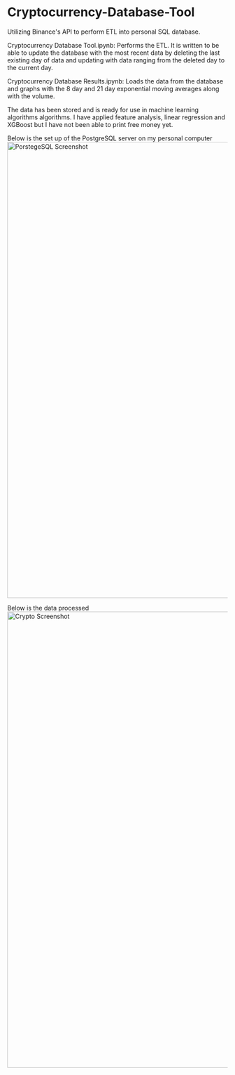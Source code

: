 # Cryptocurrency-Database-Tool
Utilizing Binance's API to perform ETL into personal SQL database. 

Cryptocurrency Database Tool.ipynb:
Performs the ETL. It is written to be able to update the database with the most recent data by deleting the last existing day of data and updating with data ranging from the deleted day to the current day. 

Cryptocurrency Database Results.ipynb:
Loads the data from the database and graphs with the 8 day and 21 day exponential moving averages along with the volume. 

The data has been stored and is ready for use in machine learning algorithms algorithms. I have applied feature analysis, linear regression and XGBoost but I have not been able to print free money yet. 

Below is the set up of the PostgreSQL server on my personal computer
<img width="1040" alt="PorstegeSQL Screenshot" src="https://user-images.githubusercontent.com/101516958/159086477-c1ba7bbc-4663-419f-9aa1-2fab9fcf8836.png">

Below is the data processed
<img width="1040" alt="Crypto Screenshot" src="https://user-images.githubusercontent.com/101516958/159086830-3928f013-f01a-4de7-8f9d-fbde655391e4.png">


